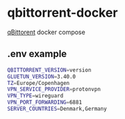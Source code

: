 # qbittorrent-docker

[qBittorent](https://qbittorent.org) docker compose

## .env example

```bash
QBITTORRENT_VERSION=version
GLUETUN_VERSION=3.40.0
TZ=Europe/Copenhagen
VPN_SERVICE_PROVIDER=protonvpn
VPN_TYPE=wireguard
VPN_PORT_FORWARDING=6881
SERVER_COUNTRIES=Denmark,Germany
```
